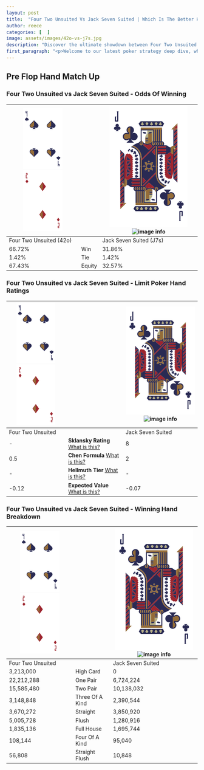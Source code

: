 ```yaml
---
layout: post
title:  "Four Two Unsuited Vs Jack Seven Suited | Which Is The Better Hand In Poker? A Complete Guide"
author: reece
categories: [  ]
image: assets/images/42o-vs-j7s.jpg
description: "Discover the ultimate showdown between Four Two Unsuited and Jack Seven Suited in poker! Uncover the odds, strategies, and scenarios where one hand triumphs over the other. Get ready to up your poker game with this thrilling analysis."
first_paragraph: "<p>Welcome to our latest poker strategy deep dive, where we're pitting two distinct hands against each other in a high-stakes showdown: Four Two Unsuited vs Jack Seven Suited.</p><p>In the dynamic world of poker, every decision counts, and knowing which hand holds the upper hand is key to your success at the table.</p><p>In this article, we'll dissect these two hands, explore the scenarios where one dominates the other, and equip you with the knowledge to make strategic choices that can tip the odds in your favor.</p><p>Get ready to unravel the intriguing dynamics of these poker hands and elevate your game to new heights.</p>"
---
```




[comment]: # (sp0)

## Pre Flop Hand Match Up

<div class="table hand-ratings" markdown="1"> 



### Four Two Unsuited vs Jack Seven Suited - Odds Of Winning


    
| ![image info](assets/images/hand1/4.png) ![image info](assets/images/hand1/2o.png) |  | ![image info](assets/images/hand2/J.png) ![image info](assets/images/hand2/7s.png) |
| -------- | -------- | -------- |
| Four Two Unsuited (42o) |  | Jack Seven Suited (J7s) |
| 66.72% | Win | 31.86% |
| 1.42% | Tie | 1.42% |
| 67.43% | Equity | 32.57% |




[comment]: # (sp1)



### Four Two Unsuited vs Jack Seven Suited - Limit Poker Hand Ratings


    
| ![image info](assets/images/hand1/4.png) ![image info](assets/images/hand1/2o.png) |  | ![image info](assets/images/hand2/J.png) ![image info](assets/images/hand2/7s.png) |
| -------- | -------- | -------- |
| Four Two Unsuited |  | Jack Seven Suited |
| - | **Sklansky Rating** [What is this?](/sklansky-rating-explained) | 8 |
| 0.5 | **Chen Formula** [What is this?](/chen-formula-explained) | 2 |
| - | **Hellmuth Tier** [What is this?](/Hellmuth-tier-explained) | - |
| -0.12 | **Expected Value** [What is this?](/expected-value-explained) | -0.07 |




[comment]: # (sp2)



### Four Two Unsuited vs Jack Seven Suited - Winning Hand Breakdown


    
| ![image info](assets/images/hand1/4.png) ![image info](assets/images/hand1/2o.png) |  | ![image info](assets/images/hand2/J.png) ![image info](assets/images/hand2/7s.png) |
| -------- | -------- | -------- |
| Four Two Unsuited |  | Jack Seven Suited |
| 3,213,000 | High Card | 0 |
| 22,212,288 | One Pair | 6,724,224 |
| 15,585,480 | Two Pair | 10,138,032 |
| 3,148,848 | Three Of A Kind | 2,390,544 |
| 3,670,272 | Straight | 3,850,920 |
| 5,005,728 | Flush | 1,280,916 |
| 1,835,136 | Full House | 1,695,744 |
| 108,144 | Four Of A Kind | 95,040 |
| 56,808 | Straight Flush | 10,848 |




[comment]: # (sp3)



</div>

[comment]: # (sp4)



[comment]: # (sp5)

